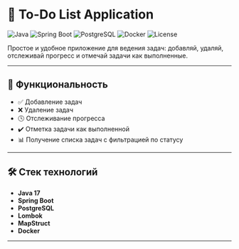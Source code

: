 # 📝 To-Do List Application

![Java](https://img.shields.io/badge/Java-17-blue?logo=java)
![Spring Boot](https://img.shields.io/badge/SpringBoot-3.0-brightgreen?logo=spring)
![PostgreSQL](https://img.shields.io/badge/PostgreSQL-Database-blue?logo=postgresql)
![Docker](https://img.shields.io/badge/Docker-Containerized-blue?logo=docker)
![License](https://img.shields.io/badge/License-MIT-lightgrey)

Простое и удобное приложение для ведения задач: добавляй, удаляй, отслеживай прогресс и отмечай задачи как выполненные.

---

## 🚀 Функциональность

- ✅ Добавление задач
- ❌ Удаление задач
- 🕓 Отслеживание прогресса
- ✔️ Отметка задачи как выполненной
- 📊 Получение списка задач с фильтрацией по статусу

---

## 🛠️ Стек технологий

- **Java 17**
- **Spring Boot**
- **PostgreSQL**
- **Lombok**
- **MapStruct**
- **Docker**

---
